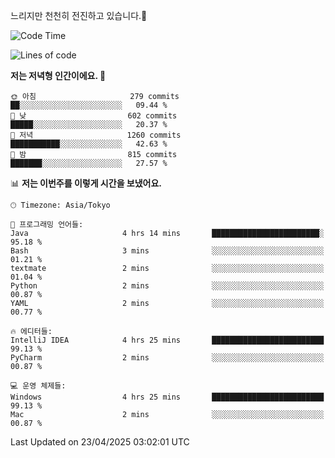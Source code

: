 느리지만 천천히 전진하고 있습니다.🐢

<!--START_SECTION:waka-->
![Code Time](http://img.shields.io/badge/Code%20Time-1%2C576%20hrs%2037%20mins-blue)

![Lines of code](https://img.shields.io/badge/%EC%A0%80%EB%8A%94%20%EC%97%AC%ED%83%9C%EA%B9%8C%EC%A7%80%20-918.0%20thousand%20%EC%A4%84%EC%9D%98%20%EC%BD%94%EB%93%9C%EB%A5%BC%20%EC%9E%91%EC%84%B1%ED%96%88%EC%96%B4%EC%9A%94.-blue)

**저는 저녁형 인간이에요. 🦉** 

```text
🌞 아침                     279 commits         ██░░░░░░░░░░░░░░░░░░░░░░░   09.44 % 
🌆 낮　                     602 commits         █████░░░░░░░░░░░░░░░░░░░░   20.37 % 
🌃 저녁                     1260 commits        ███████████░░░░░░░░░░░░░░   42.63 % 
🌙 밤　                     815 commits         ███████░░░░░░░░░░░░░░░░░░   27.57 % 
```


📊 **저는 이번주를 이렇게 시간을 보냈어요.** 

```text
🕑︎ Timezone: Asia/Tokyo

💬 프로그래밍 언어들: 
Java                     4 hrs 14 mins       ████████████████████████░   95.18 % 
Bash                     3 mins              ░░░░░░░░░░░░░░░░░░░░░░░░░   01.21 % 
textmate                 2 mins              ░░░░░░░░░░░░░░░░░░░░░░░░░   01.04 % 
Python                   2 mins              ░░░░░░░░░░░░░░░░░░░░░░░░░   00.87 % 
YAML                     2 mins              ░░░░░░░░░░░░░░░░░░░░░░░░░   00.77 % 

🔥 에디터들: 
IntelliJ IDEA            4 hrs 25 mins       █████████████████████████   99.13 % 
PyCharm                  2 mins              ░░░░░░░░░░░░░░░░░░░░░░░░░   00.87 % 

💻 운영 체제들: 
Windows                  4 hrs 25 mins       █████████████████████████   99.13 % 
Mac                      2 mins              ░░░░░░░░░░░░░░░░░░░░░░░░░   00.87 % 
```


 Last Updated on 23/04/2025 03:02:01 UTC
<!--END_SECTION:waka-->
